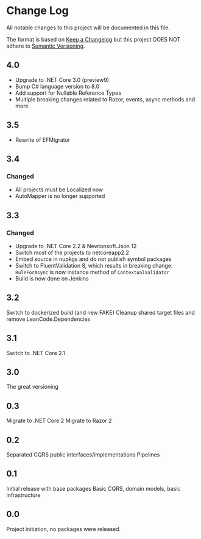 # Change Log
All notable changes to this project will be documented in this file.

The format is based on [Keep a Changelog](http://keepachangelog.com/)
but this project DOES NOT adhere to [Semantic Versioning](http://semver.org/).

## 4.0
* Upgrade to .NET Core 3.0 (preview9)
* Bump C# language version to 8.0
* Add support for Nullable Reference Types
* Multiple breaking changes related to Razor, events, async methods and more

## 3.5
* Rewrite of EFMigrator

## 3.4
### Changed
* All projects must be Localized now
* AutoMapper is no longer supported

## 3.3
### Changed
* Upgrade to .NET Core 2.2 & Newtonsoft.Json 12
* Switch most of the projects to netcoreapp2.2
* Embed source in nupkgs and do not publish symbol packages
* Switch to FluentValidation 8, which results in breaking change: `RuleForAsync` is now instance method of `ContextualValidator`
* Build is now done on Jenkins

## 3.2
Switch to dockerized build (and new FAKE)
Cleanup shared target files and remove LeanCode.Dependencies

## 3.1
Switch to .NET Core 2.1

## 3.0
The great versioning

## 0.3
Migrate to .NET Core 2
Migrate to Razor 2

## 0.2
Separated CQRS public interfaces/implementations
Pipelines
## 0.1
Initial release with base packages
Basic CQRS, domain models, basic infrastructure
## 0.0
Project initiation, no packages were released.
